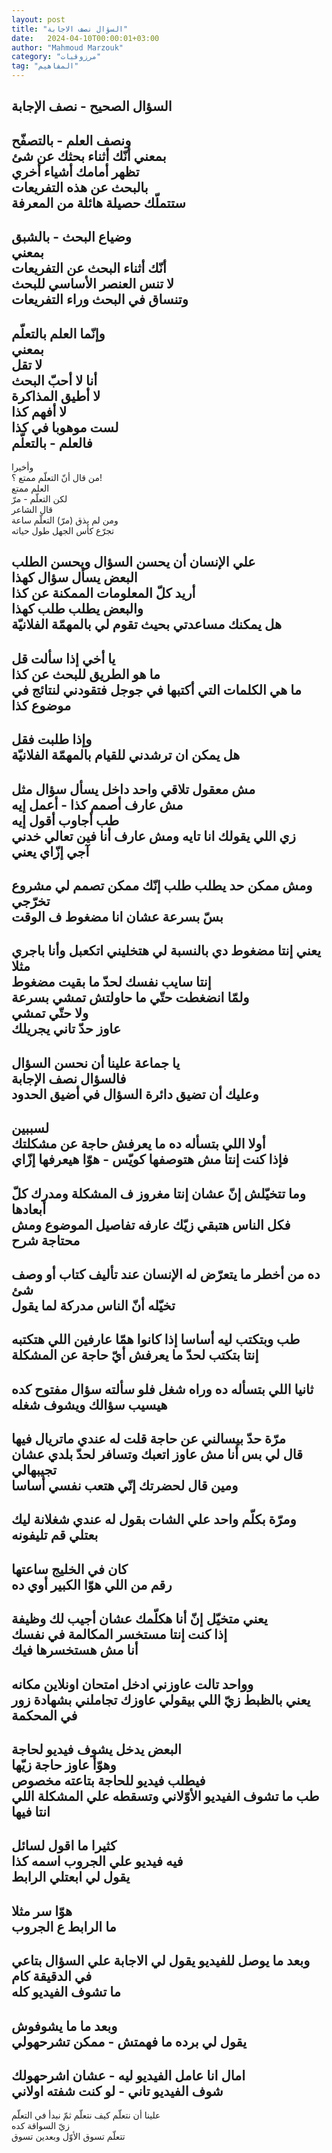 ```yaml
---
layout: post
title: "السؤال نصف الاجابة"
date:   2024-04-10T00:00:01+03:00
author: "Mahmoud Marzouk"
category: "مرزوقيات"
tag: "المفاهيم"
---
```



السؤال الصحيح - نصف الإجابة  
---------  
ونصف العلم - بالتصفّح  
بمعني أنّك أثناء بحثك عن شئ  
تظهر أمامك أشياء أخري  
بالبحث عن هذه التفريعات  
ستتملّك حصيلة هائلة من المعرفة  
---------  
وضياع البحث - بالشبق  
بمعني  
أنّك أثناء البحث عن التفريعات  
لا تنس العنصر الأساسي للبحث  
وتنساق في البحث وراء التفريعات  
--------  
وإنّما العلم بالتعلّم  
بمعني  
لا تقل  
أنا لا أحبّ البحث  
لا أطيق المذاكرة  
لا أفهم كذا  
لست موهوبا في كذا  
فالعلم - بالتعلّم  
-------  
وأخيرا  
من قال أنّ التعلّم ممتع ؟!  
العلم ممتع  
لكن التعلّم - مرّ  
قال الشاعر  
ومن لم يذق (مرّ) التعلّم ساعة  
تجرّع كأس الجهل طول حياته

علي الإنسان أن يحسن السؤال ويحسن الطلب  
البعض يسأل سؤال كهذا  
أريد كلّ المعلومات الممكنة عن كذا  
والبعض يطلب طلب كهذا  
هل يمكنك مساعدتي بحيث تقوم لي بالمهمّة الفلانيّة  
-  
يا أخي إذا سألت قل  
ما هو الطريق للبحث عن كذا  
ما هي الكلمات التي أكتبها في جوجل فتقودني لنتائج في
موضوع كذا  
-  
وإذا طلبت فقل  
هل يمكن ان ترشدني للقيام بالمهمّة الفلانيّة  
-  
مش معقول تلاقي واحد داخل يسأل سؤال مثل  
مش عارف أصمم كذا - أعمل إيه  
طب أجاوب أقول إيه  
زي اللي يقولك انا تايه ومش عارف أنا فين تعالي
خدني  
آجي إزّاي يعني  
-  
ومش ممكن حد يطلب طلب إنّك ممكن تصمم لي مشروع
تخرّجي  
بسّ بسرعة عشان انا مضغوط ف الوقت  
-  
يعني إنتا مضغوط دي بالنسبة لي هتخليني اتكعبل وأنا باجري
مثلا  
إنتا سايب نفسك لحدّ ما بقيت مضغوط  
ولمّا انضغطت حتّي ما حاولتش تمشي بسرعة  
ولا حتّي تمشي  
عاوز حدّ تاني يجريلك  
-  
يا جماعة علينا أن نحسن السؤال  
فالسؤال نصف الإجابة  
وعليك أن تضيق دائرة السؤال في أضيق الحدود  
-  
لسببين  
أولا اللي بتسأله ده ما يعرفش حاجة عن مشكلتك  
فإذا كنت إنتا مش هتوصفها كويّس - هوّا هيعرفها
إزّاي  
-  
وما تتخيّلش إنّ عشان إنتا مغروز ف المشكلة ومدرك كلّ
أبعادها  
فكل الناس هتبقي زيّك عارفه تفاصيل الموضوع ومش محتاجة
شرح  
-  
ده من أخطر ما يتعرّض له الإنسان عند تأليف كتاب أو وصف
شئ  
تخيّله أنّ الناس مدركة لما يقول  
-  
طب وبتكتب ليه أساسا إذا كانوا همّا عارفين اللي
هتكتبه  
إنتا بتكتب لحدّ ما يعرفش أيّ حاجة عن المشكلة  
-  
ثانيا اللي بتسأله ده وراه شغل فلو سألته سؤال مفتوح كده
هيسيب سؤالك ويشوف شغله  
-  
مرّة حدّ بيسالني عن حاجة قلت له عندي ماتريال فيها  
قال لي بس أنا مش عاوز اتعبك وتسافر لحدّ بلدي عشان
تجيبهالي  
ومين قال لحضرتك إنّي هتعب نفسي أساسا  
-  
ومرّة بكلّم واحد علي الشات بقول له عندي شغلانة
ليك  
بعتلي قم تليفونه  
-  
كان في الخليج ساعتها  
رقم من اللي هوّا الكبير أوي ده  
-  
يعني متخيّل إنّ أنا هكلّمك عشان أجيب لك وظيفة  
إذا كنت إنتا مستخسر المكالمة في نفسك  
أنا مش هستخسرها فيك  
-  
وواحد تالت عاوزني ادخل امتحان اونلاين مكانه  
يعني بالظبط زيّ اللي بيقولي عاوزك تجاملني بشهادة زور في
المحكمة  
-  
البعض يدخل يشوف فيديو لحاجة  
وهوّأ عاوز حاجة زيّها  
فيطلب فيديو للحاجة بتاعته مخصوص  
طب ما تشوف الفيديو الأوّلاني وتسقطه علي المشكلة اللي انتا
فيها  
-  
كثيرا ما اقول لسائل  
فيه فيديو علي الجروب اسمه كذا  
يقول لي ابعتلي الرابط  
-  
هوّا سر مثلا  
ما الرابط ع الجروب  
-  
وبعد ما يوصل للفيديو يقول لي الاجابة علي السؤال بتاعي في
الدقيقة كام  
ما تشوف الفيديو كله  
-  
وبعد ما ما يشوفوش  
يقول لي برده ما فهمتش - ممكن تشرحهولي  
-  
امال انا عامل الفيديو ليه - عشان اشرحهولك  
شوف الفيديو تاني - لو كنت شفته اولاني  
-  
علينا أن نتعلّم كيف نتعلّم ثمّ نبدأ في التعلّم  
زيّ السواقة كده  
تتعلّم تسوق الأوّل وبعدين تسوق

